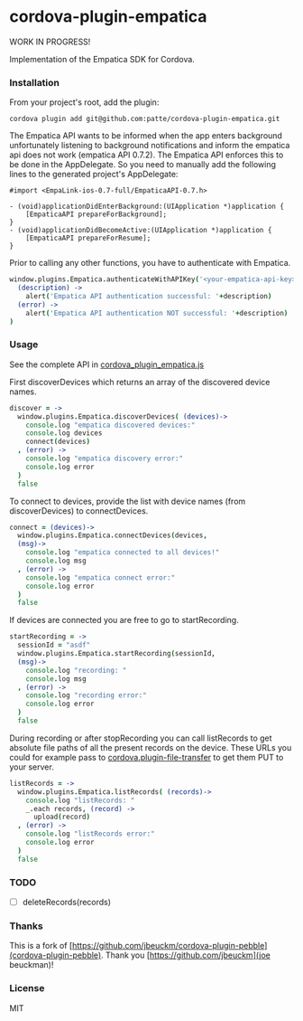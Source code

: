 cordova-plugin-empatica
=======================

WORK IN PROGRESS!

Implementation of the Empatica SDK for Cordova.

### Installation ###

From your project's root, add the plugin:

```cordova plugin add git@github.com:patte/cordova-plugin-empatica.git```

The Empatica API wants to be informed when the app enters background
unfortunately listening to background notifications and
inform the empatica api does not work (empatica API 0.7.2).
The Empatica API enforces this to be done in the AppDelegate.
So you need to manually add the following lines to the
generated project's AppDelegate:
``` 
#import <EmpaLink-ios-0.7-full/EmpaticaAPI-0.7.h>

- (void)applicationDidEnterBackground:(UIApplication *)application {
    [EmpaticaAPI prepareForBackground];
}
- (void)applicationDidBecomeActive:(UIApplication *)application {
    [EmpaticaAPI prepareForResume];
}
```

Prior to calling any other functions, you have to authenticate with Empatica.

```coffeescript
window.plugins.Empatica.authenticateWithAPIKey('<your-empatica-api-key>',
  (description) ->
    alert('Empatica API authentication successful: '+description)
  (error) -> 
    alert('Empatica API authentication NOT successful: '+description)
)
```

### Usage ###
See the complete API in [cordova_plugin_empatica.js](www/cordova_plugin_empatica.js)

First discoverDevices which returns an array of the discovered device names.
```coffeescript
discover = ->
  window.plugins.Empatica.discoverDevices( (devices)->
    console.log "empatica discovered devices:"
    console.log devices
    connect(devices)
  , (error) ->
    console.log "empatica discovery error:"
    console.log error
  )
  false
```

To connect to devices, provide the list with device names (from discoverDevices) to connectDevices.
```coffeescript
connect = (devices)->
  window.plugins.Empatica.connectDevices(devices,
  (msg)->
    console.log "empatica connected to all devices!"
    console.log msg
  , (error) ->
    console.log "empatica connect error:"
    console.log error
  )
  false

```

If devices are connected you are free to go to startRecording.
```coffeescript
startRecording = ->
  sessionId = "asdf"
  window.plugins.Empatica.startRecording(sessionId, 
  (msg)->
    console.log "recording: "
    console.log msg
  , (error) ->
    console.log "recording error:"
    console.log error
  )
  false
```

During recording or after stopRecording you can call listRecords to get absolute file paths of all the present records on the device. These URLs you could for example pass to [cordova.plugin-file-transfer](https://github.com/apache/cordova-plugin-file-transfer) to get them PUT to your server.
```coffeescript
listRecords = ->
  window.plugins.Empatica.listRecords( (records)->
    console.log "listRecords: "
    _.each records, (record) ->
      upload(record)
  , (error) ->
    console.log "listRecords error:"
    console.log error
  )
  false
```

### TODO ###
- [ ] deleteRecords(records)

### Thanks ###
This is a fork of [https://github.com/jbeuckm/cordova-plugin-pebble](cordova-plugin-pebble). Thank you [https://github.com/jbeuckm](joe beuckman)!

### License ###
MIT
